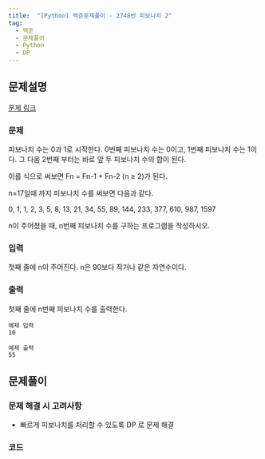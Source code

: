 ```yaml
---
title:  "[Python] 백준문제풀이 - 2748번 피보나치 2"
tag: 
  - 백준 
  - 문제풀이 
  - Python 
  - DP
---
```


## 문제설명
<a href="https://www.acmicpc.net/problem/2748">문제 링크</a>

### 문제
피보나치 수는 0과 1로 시작한다. 0번째 피보나치 수는 0이고, 1번째 피보나치 수는 1이다. 그 다음 2번째 부터는 바로 앞 두 피보나치 수의 합이 된다.

이를 식으로 써보면 Fn = Fn-1 + Fn-2 (n ≥ 2)가 된다.

n=17일때 까지 피보나치 수를 써보면 다음과 같다.

0, 1, 1, 2, 3, 5, 8, 13, 21, 34, 55, 89, 144, 233, 377, 610, 987, 1597

n이 주어졌을 때, n번째 피보나치 수를 구하는 프로그램을 작성하시오.

### 입력
첫째 줄에 n이 주어진다. n은 90보다 작거나 같은 자연수이다.

### 출력
첫째 줄에 n번째 피보나치 수를 출력한다.



```
예제 입력
10
```
```
예제 출력
55
```

## 문제풀이
### 문제 해결 시 고려사항
- 빠르게 피보나치를 처리할 수 있도록 DP 로 문제 해결

### 코드
<script src="https://gist.github.com/wjswjdgns/94c62759da2d1f6f28b4cebfa0213e50.js"></script>

